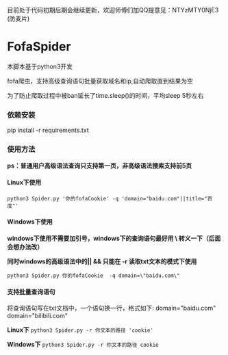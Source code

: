 目前处于代码初期后期会继续更新，欢迎师傅们加QQ提意见：NTYzMTY0NjE3 (防麦片)
# FofaSpider
本脚本基于python3开发

fofa爬虫，支持高级查询语句批量获取域名和ip,自动爬取直到结果为空

为了防止爬取过程中被ban延长了time.sleep()的时间，平均sleep 5秒左右

### 依赖安装

pip install -r requirements.txt

### 使用方法

**ps：普通用户高级语法查询只支持第一页，非高级语法搜索支持前5页**

#### **Linux下使用**

`python3 Spider.py '你的fofaCookie' -q 'domain="baidu.com"||title="百度"' `

#### **Windows下使用**

**windows下使用不需要加引号，windows下的查询语句最好用 \ 转义一下（后面会想办法改）**

**同时windows的高级语法中的|| && 只能在 -r 读取txt文本的模式下使用**

`python3 Spider.py 你的fofaCookie  -q domain=\"baidu.com\" `

#### 支持批量查询语句
将查询语句写在txt文档中，一个语句换一行，格式如下:
domain="baidu.com"
domain="bilibili.com"

**Linux下**
`python3 Spider.py -r 你文本的路径 'cookie'`

**Windows下**
`python3 Spider.py -r 你文本的路径 cookie`
